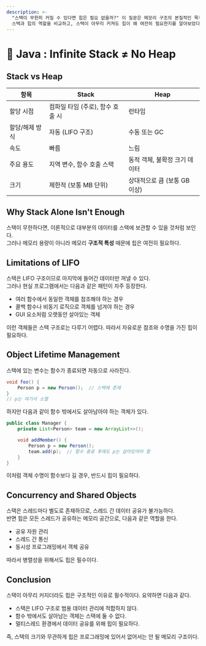 ```yaml
---
description: >-
  "스택이 무한히 커질 수 있다면 힙은 필요 없을까?" 이 질문은 메모리 구조의 본질적인 목적에 대한 통찰을 요구하는 질문이다. 이 글에서는
  스택과 힙의 역할을 비교하고, 스택이 아무리 커져도 힙이 왜 여전히 필요한지를 알아보았다.
---
```


# 🥞 Java : Infinite Stack ≠ No Heap

## Stack vs Heap

| 항목       | Stack                | Heap               |
| -------- | -------------------- | ------------------ |
| 할당 시점    | 컴파일 타임 (주로), 함수 호출 시 | 런타임                |
| 할당/해제 방식 | 자동 (LIFO 구조)         | 수동 또는 GC           |
| 속도       | 빠름                   | 느림                 |
| 주요 용도    | 지역 변수, 함수 호출 스택      | 동적 객체, 불확정 크기 데이터  |
| 크기       | 제한적 (보통 MB 단위)       | 상대적으로 큼 (보통 GB 이상) |

## Why Stack Alone Isn't Enough

스택이 무한하다면, 이론적으로 대부분의 데이터를 스택에 보관할 수 있을 것처럼 보인다. \
그러나 메모리 용량이 아니라 메모리 **구조적 특성** 때문에 힙은 여전히 필요하다.

## Limitations of LIFO

스택은 LIFO 구조이므로 마지막에 들어간 데이터만 꺼낼 수 있다.\
&#x20;그러나 현실 프로그램에서는 다음과 같은 패턴이 자주 등장한다.

* 여러 함수에서 동일한 객체를 참조해야 하는 경우
* 콜백 함수나 비동기 로직으로 객체를 넘겨야 하는 경우
* GUI 요소처럼 오랫동안 살아있는 객체

이런 객체들은 스택 구조로는 다루기 어렵다. 따라서 자유로운 참조와 수명을 가진 힙이 필요하다.

## Object Lifetime Management

스택에 있는 변수는 함수가 종료되면 자동으로 사라진다.

```java
void foo() {
    Person p = new Person();  // 스택에 존재
}
// p는 여기서 소멸
```

하지만 다음과 같이 함수 밖에서도 살아남아야 하는 객체가 있다.

```java
public class Manager {
    private List<Person> team = new ArrayList<>();

    void addMember() {
        Person p = new Person();
        team.add(p);  // 함수 종료 후에도 p는 살아있어야 함
    }
}
```

이처럼 객체 수명이 함수보다 길 경우, 반드시 힙이 필요하다.

## Concurrency and Shared Objects

스택은 스레드마다 별도로 존재하므로, 스레드 간 데이터 공유가 불가능하다. \
반면 힙은 모든 스레드가 공유하는 메모리 공간으로, 다음과 같은 역할을 한다.

* 공유 자원 관리
* 스레드 간 통신
* 동시성 프로그래밍에서 객체 공유

따라서 병렬성을 위해서도 힙은 필수이다.

## Conclusion

스택이 아무리 커지더라도 힙은 구조적인 이유로 필수적이다. 요약하면 다음과 같다.

* 스택은 LIFO 구조로 범용 데이터 관리에 적합하지 않다.
* 함수 밖에서도 살아남는 객체는 스택에 둘 수 없다.
* 멀티스레드 환경에서 데이터 공유를 위해 힙이 필요하다.

즉, 스택의 크기와 무관하게 힙은 프로그래밍에 있어서 없어서는 안 될 메모리 구조이다.

